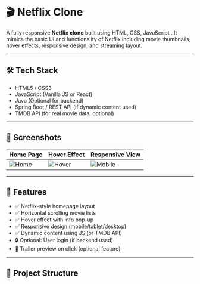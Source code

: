 # 🎬 Netflix Clone

A fully responsive **Netflix clone** built using HTML, CSS, JavaScript . It mimics the basic UI and functionality of Netflix including movie thumbnails, hover effects, responsive design, and streaming layout.

---

## 🛠️ Tech Stack

- HTML5 / CSS3
- JavaScript (Vanilla JS or React)
- Java (Optional for backend)
- Spring Boot / REST API (if dynamic content used)
- TMDB API (for real movie data, optional)

---

## 📸 Screenshots

| Home Page | Hover Effect | Responsive View |
|-----------|--------------|------------------|
| ![Home](./assets/home.png) | ![Hover](./assets/hover.png) | ![Mobile](./assets/mobile.png) |

---

## 🚀 Features

- ✅ Netflix-style homepage layout
- ✅ Horizontal scrolling movie lists
- ✅ Hover effect with info pop-up
- ✅ Responsive design (mobile/tablet/desktop)
- ✅ Dynamic content using JS (or TMDB API)
- 🔒 Optional: User login (if backend used)
- 🎥 Trailer preview on click (optional feature)

---

## 📂 Project Structure

